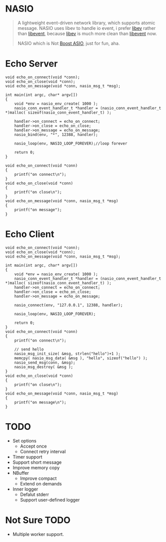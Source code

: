 NASIO
======================================
>A lightweight event-driven network library, which supports atomic message.
>NASIO uses libev to handle io event, i prefer [libev][1] rather than [libevent][2], because [libev][1] is much more clean than [libevent][2] now.
>
>NASIO which is Not [Boost ASIO][3], just for fun, aha.

[1]: http://software.schmorp.de/pkg/libev.html
[2]: http://libevent.org/
[3]: http://www.boost.org/doc/libs/1_40_0/doc/html/boost_asio.html

# Echo Server
```
void echo_on_connect(void *conn);
void echo_on_close(void *conn);
void echo_on_message(void *conn, nasio_msg_t *msg);

int main(int argc, char* argv[])
{
    void *env = nasio_env_create( 1000 );
    nasio_conn_event_handler_t *handler = (nasio_conn_event_handler_t *)malloc( sizeof(nasio_conn_event_handler_t) ); 

    handler->on_connect = echo_on_connect;
    handler->on_close = echo_on_close;
    handler->on_message = echo_on_message;
    nasio_bind(env, "*", 12388, handler);

    nasio_loop(env, NASIO_LOOP_FOREVER);//loop forever

    return 0;
}

void echo_on_connect(void *conn)
{
	printf("on connect\n");
}
void echo_on_close(void *conn)
{
	printf("on close\n");
}
void echo_on_message(void *conn, nasio_msg_t *msg)
{
    printf("on message");
}
```

# Echo Client
```
void echo_on_connect(void *conn);
void echo_on_close(void *conn);
void echo_on_message(void *conn, nasio_msg_t *msg);

int main(int argc, char* argv[])
{
	void *env = nasio_env_create( 1000 );
	nasio_conn_event_handler_t *handler = (nasio_conn_event_handler_t *)malloc( sizeof(nasio_conn_event_handler_t) ); 
	handler->on_connect = echo_on_connect;
	handler->on_close = echo_on_close;
	handler->on_message = echo_on_message;

	nasio_connect(env, "127.0.0.1", 12388, handler);

	nasio_loop(env, NASIO_LOOP_FOREVER);

	return 0;
}
void echo_on_connect(void *conn)
{
    printf("on connect\n");

    // send hello
    nasio_msg_init_size( &msg, strlen("hello")+1 );
    memcpy( nasio_msg_data( &msg ), "hello", sizeof("hello") );
    nasio_send_msg(conn, &msg);
    nasio_msg_destroy( &msg );
}
void echo_on_close(void *conn)
{
    printf("on close\n");
}
void echo_on_message(void *conn, nasio_msg_t *msg)
{
    printf("on message\n");
}
```

# TODO
* Set options
    - Accept once
    - Connect retry interval
* Timer support
* Support short message
* Improve memory copy
* NBuffer
    - Improve compact
    - Extend on demands
* Inner logger
    - Defalut stderr
    - Support user-defined logger

# Not Sure TODO
* Multiple worker support.
